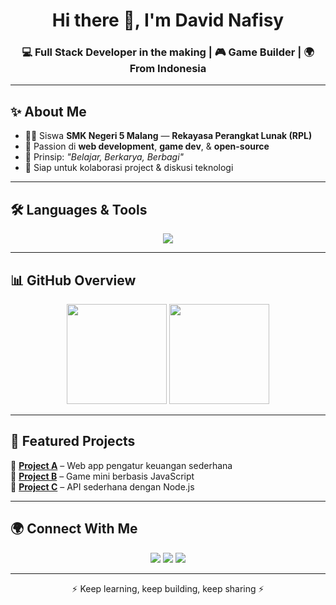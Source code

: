 <h1 align="center">Hi there 👋, I'm David Nafisy</h1>
<h3 align="center">💻 Full Stack Developer in the making | 🎮 Game Builder | 🌍 From Indonesia</h3>

---

## ✨ About Me
- 👨‍🎓 Siswa **SMK Negeri 5 Malang** — **Rekayasa Perangkat Lunak (RPL)**
- 🚀 Passion di **web development**, **game dev**, & **open-source**
- 📖 Prinsip: *"Belajar, Berkarya, Berbagi"*
- 🤝 Siap untuk kolaborasi project & diskusi teknologi

---

## 🛠️ Languages & Tools
<p align="center">
  <img src="https://skillicons.dev/icons?i=html,css,js,react,nodejs,php,python,java,mysql,git,github,vscode" />
</p>

---

## 📊 GitHub Overview
<p align="center">
  <img src="https://github-readme-stats.vercel.app/api/top-langs/?username=davidnfy&layout=compact&theme=radical" height="160"/>
  <img src="https://github-readme-stats.vercel.app/api?username=davidnfy&show_icons=true&theme=radical" height="160"/>
</p>

---

## 🌟 Featured Projects
🔹 [**Project A**](#) – Web app pengatur keuangan sederhana  
🔹 [**Project B**](#) – Game mini berbasis JavaScript  
🔹 [**Project C**](#) – API sederhana dengan Node.js  

---

## 🌍 Connect With Me
<p align="center">
  <a href="https://github.com/davidnfy"><img src="https://img.shields.io/badge/-GitHub-000?style=for-the-badge&logo=github&logoColor=white" /></a>
  <a href="https://linkedin.com/in/username"><img src="https://img.shields.io/badge/-LinkedIn-0077B5?style=for-the-badge&logo=linkedin&logoColor=white" /></a>
  <a href="mailto:yourname@email.com"><img src="https://img.shields.io/badge/-Email-D14836?style=for-the-badge&logo=gmail&logoColor=white" /></a>
</p>

---

<p align="center">⚡ Keep learning, keep building, keep sharing ⚡</p>
